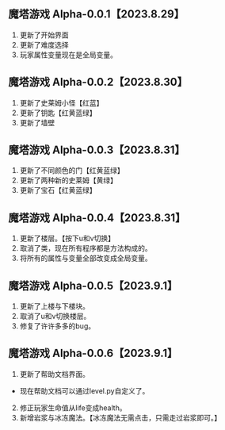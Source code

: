 ## 魔塔游戏 Alpha-0.0.1【2023.8.29】

1. 更新了开始界面
2. 更新了难度选择
3. 玩家属性变量现在是全局变量。

## 魔塔游戏 Alpha-0.0.2【2023.8.30】

1. 更新了史莱姆小怪【红蓝】
2. 更新了钥匙【红黄蓝绿】
3. 更新了墙壁

## 魔塔游戏 Alpha-0.0.3【2023.8.31】

1. 更新了不同颜色的门【红黄蓝绿】
2. 更新了两种新的史莱姆【黄绿】
3. 更新了宝石【红黄蓝绿】

## 魔塔游戏 Alpha-0.0.4【2023.8.31】

1. 更新了楼层。【按下u和v切换】
2. 取消了类，现在所有程序都是方法构成的。
3. 将所有的属性与变量全部改变成全局变量。

## 魔塔游戏 Alpha-0.0.5【2023.9.1】

1. 更新了上楼与下楼块。
2. 取消了u和v切换楼层。
3. 修复了许许多多的bug。

## 魔塔游戏 Alpha-0.0.6【2023.9.1】

1. 更新了帮助文档界面。
- 现在帮助文档可以通过level.py自定义了。
2. 修正玩家生命值从life变成health。
3. 新增岩浆与冰冻魔法。【冰冻魔法无需点击，只需走过岩浆即可。】